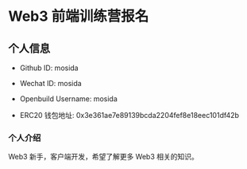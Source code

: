 # Web3 前端训练营报名

## 个人信息

* Github ID: mosida

* Wechat ID: mosida

* Openbuild Username: mosida

* ERC20 钱包地址: 0x3e361ae7e89139bcda2204fef8e18eec101df42b


### 个人介绍
Web3 新手，客户端开发，希望了解更多 Web3 相关的知识。
